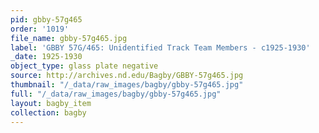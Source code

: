 ```yaml
---
pid: gbby-57g465
order: '1019'
file_name: gbby-57g465.jpg
label: 'GBBY 57G/465: Unidentified Track Team Members - c1925-1930'
_date: 1925-1930
object_type: glass plate negative
source: http://archives.nd.edu/Bagby/GBBY-57g465.jpg
thumbnail: "/_data/raw_images/bagby/gbby-57g465.jpg"
full: "/_data/raw_images/bagby/gbby-57g465.jpg"
layout: bagby_item
collection: bagby
---
```

